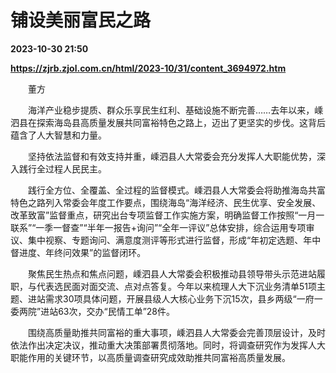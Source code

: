 # 铺设美丽富民之路

**2023-10-30 21:50**

**https://zjrb.zjol.com.cn/html/2023-10/31/content_3694972.htm**

　　董方

　　海洋产业稳步提质、群众乐享民生红利、基础设施不断完善……去年以来，嵊泗县在探索海岛县高质量发展共同富裕特色之路上，迈出了更坚实的步伐。这背后蕴含了人大智慧和力量。

　　坚持依法监督和有效支持并重，嵊泗县人大常委会充分发挥人大职能优势，深入践行全过程人民民主。

　　践行全方位、全覆盖、全过程的监督模式。嵊泗县人大常委会将助推海岛共富特色之路列入常委会年度工作要点，围绕海岛“海洋经济、民生优享、安全发展、改革致富”监督重点，研究出台专项监督工作实施方案，明确监督工作按照“一月一联系”“一季一督查”“半年一报告+询问”“全年一评议”总体安排，综合运用专项审议、集中视察、专题询问、满意度测评等形式进行监督，形成“年初定选题、年中督进度、年终问效果”的监督闭环。

　　聚焦民生热点和焦点问题，嵊泗县人大常委会积极推动县领导带头示范进站履职，与代表选民面对面交流、点对点答复。今年以来梳理人大下沉业务清单51项主题、进站需求30项具体问题，开展县级人大核心业务下沉15次，县乡两级“一府一委两院”进站63次，交办“民情工单”28件。

　　围绕高质量助推共同富裕的重大事项，嵊泗县人大常委会完善顶层设计，及时依法作出决定决议，推动重大决策部署贯彻落地。同时，将调查研究作为发挥人大职能作用的关键环节，以高质量调查研究成效助推共同富裕高质量发展。